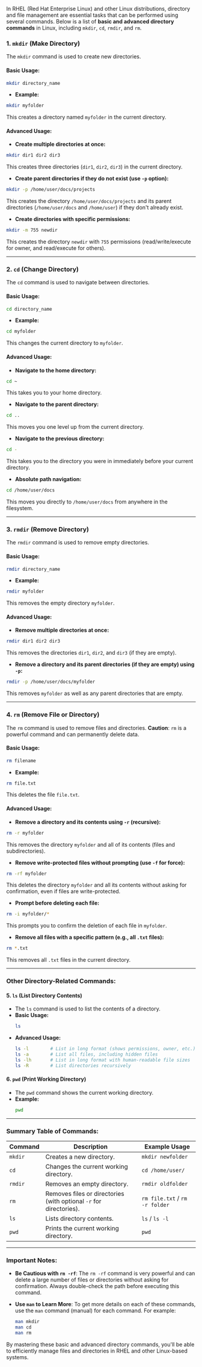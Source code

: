 In RHEL (Red Hat Enterprise Linux) and other Linux distributions, directory and file management are essential tasks that can be performed using several commands. Below is a list of **basic and advanced directory commands** in Linux, including `mkdir`, `cd`, `rmdir`, and `rm`.

### **1. `mkdir` (Make Directory)**

The `mkdir` command is used to create new directories.

#### **Basic Usage:**
```bash
mkdir directory_name
```
- **Example:**
```bash
mkdir myfolder
```
This creates a directory named `myfolder` in the current directory.

#### **Advanced Usage:**

- **Create multiple directories at once:**
```bash
mkdir dir1 dir2 dir3
```
This creates three directories (`dir1`, `dir2`, `dir3`) in the current directory.

- **Create parent directories if they do not exist (use `-p` option):**
```bash
mkdir -p /home/user/docs/projects
```
This creates the directory `/home/user/docs/projects` and its parent directories (`/home/user/docs` and `/home/user`) if they don't already exist.

- **Create directories with specific permissions:**
```bash
mkdir -m 755 newdir
```
This creates the directory `newdir` with `755` permissions (read/write/execute for owner, and read/execute for others).

---

### **2. `cd` (Change Directory)**

The `cd` command is used to navigate between directories.

#### **Basic Usage:**
```bash
cd directory_name
```
- **Example:**
```bash
cd myfolder
```
This changes the current directory to `myfolder`.

#### **Advanced Usage:**

- **Navigate to the home directory:**
```bash
cd ~
```
This takes you to your home directory.

- **Navigate to the parent directory:**
```bash
cd ..
```
This moves you one level up from the current directory.

- **Navigate to the previous directory:**
```bash
cd -
```
This takes you to the directory you were in immediately before your current directory.

- **Absolute path navigation:**
```bash
cd /home/user/docs
```
This moves you directly to `/home/user/docs` from anywhere in the filesystem.

---

### **3. `rmdir` (Remove Directory)**

The `rmdir` command is used to remove empty directories.

#### **Basic Usage:**
```bash
rmdir directory_name
```
- **Example:**
```bash
rmdir myfolder
```
This removes the empty directory `myfolder`.

#### **Advanced Usage:**

- **Remove multiple directories at once:**
```bash
rmdir dir1 dir2 dir3
```
This removes the directories `dir1`, `dir2`, and `dir3` (if they are empty).

- **Remove a directory and its parent directories (if they are empty) using `-p`:**
```bash
rmdir -p /home/user/docs/myfolder
```
This removes `myfolder` as well as any parent directories that are empty.

---

### **4. `rm` (Remove File or Directory)**

The `rm` command is used to remove files and directories. **Caution**: `rm` is a powerful command and can permanently delete data.

#### **Basic Usage:**
```bash
rm filename
```
- **Example:**
```bash
rm file.txt
```
This deletes the file `file.txt`.

#### **Advanced Usage:**

- **Remove a directory and its contents using `-r` (recursive):**
```bash
rm -r myfolder
```
This removes the directory `myfolder` and all of its contents (files and subdirectories).

- **Remove write-protected files without prompting (use `-f` for force):**
```bash
rm -rf myfolder
```
This deletes the directory `myfolder` and all its contents without asking for confirmation, even if files are write-protected.

- **Prompt before deleting each file:**
```bash
rm -i myfolder/*
```
This prompts you to confirm the deletion of each file in `myfolder`.

- **Remove all files with a specific pattern (e.g., all `.txt` files):**
```bash
rm *.txt
```
This removes all `.txt` files in the current directory.

---

### **Other Directory-Related Commands:**

#### **5. `ls` (List Directory Contents)**
   - The `ls` command is used to list the contents of a directory.
   - **Basic Usage:**
     ```bash
     ls
     ```
   - **Advanced Usage:**
     ```bash
     ls -l        # List in long format (shows permissions, owner, etc.)
     ls -a        # List all files, including hidden files
     ls -lh       # List in long format with human-readable file sizes
     ls -R        # List directories recursively
     ```

#### **6. `pwd` (Print Working Directory)**
   - The `pwd` command shows the current working directory.
   - **Example:**
     ```bash
     pwd
     ```

---

### **Summary Table of Commands:**

| Command        | Description                                                               | Example Usage                                        |
|----------------|---------------------------------------------------------------------------|------------------------------------------------------|
| `mkdir`        | Creates a new directory.                                                  | `mkdir newfolder`                                    |
| `cd`           | Changes the current working directory.                                    | `cd /home/user/`                                     |
| `rmdir`        | Removes an empty directory.                                               | `rmdir oldfolder`                                    |
| `rm`           | Removes files or directories (with optional `-r` for directories).        | `rm file.txt` / `rm -r folder`                       |
| `ls`           | Lists directory contents.                                                 | `ls` / `ls -l`                                       |
| `pwd`          | Prints the current working directory.                                     | `pwd`                                                |

---

### **Important Notes:**

- **Be Cautious with `rm -rf`**: The `rm -rf` command is very powerful and can delete a large number of files or directories without asking for confirmation. Always double-check the path before executing this command.
  
- **Use `man` to Learn More**: To get more details on each of these commands, use the `man` command (manual) for each command. For example:
  ```bash
  man mkdir
  man cd
  man rm
  ```

By mastering these basic and advanced directory commands, you'll be able to efficiently manage files and directories in RHEL and other Linux-based systems.
